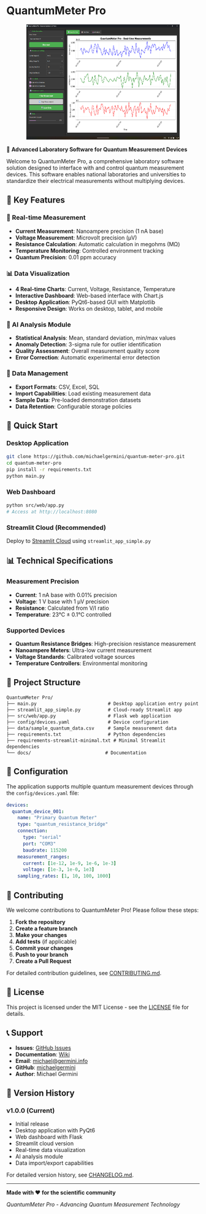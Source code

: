 # QuantumMeter Pro

<div align="center">
  <img src="../QuantumMeter_Pro.png" alt="QuantumMeter Pro Logo" width="400" height="300">
</div>

🔬 **Advanced Laboratory Software for Quantum Measurement Devices**

Welcome to QuantumMeter Pro, a comprehensive laboratory software solution designed to interface with and control quantum measurement devices. This software enables national laboratories and universities to standardize their electrical measurements without multiplying devices.

## 🌟 Key Features

### 🔬 Real-time Measurement
- **Current Measurement**: Nanoampere precision (1 nA base)
- **Voltage Measurement**: Microvolt precision (μV)
- **Resistance Calculation**: Automatic calculation in megohms (MΩ)
- **Temperature Monitoring**: Controlled environment tracking
- **Quantum Precision**: 0.01 ppm accuracy

### 📊 Data Visualization
- **4 Real-time Charts**: Current, Voltage, Resistance, Temperature
- **Interactive Dashboard**: Web-based interface with Chart.js
- **Desktop Application**: PyQt6-based GUI with Matplotlib
- **Responsive Design**: Works on desktop, tablet, and mobile

### 🤖 AI Analysis Module
- **Statistical Analysis**: Mean, standard deviation, min/max values
- **Anomaly Detection**: 3-sigma rule for outlier identification
- **Quality Assessment**: Overall measurement quality score
- **Error Correction**: Automatic experimental error detection

### 📁 Data Management
- **Export Formats**: CSV, Excel, SQL
- **Import Capabilities**: Load existing measurement data
- **Sample Data**: Pre-loaded demonstration datasets
- **Data Retention**: Configurable storage policies

## 🚀 Quick Start

### Desktop Application
```bash
git clone https://github.com/michaelgermini/quantum-meter-pro.git
cd quantum-meter-pro
pip install -r requirements.txt
python main.py
```

### Web Dashboard
```bash
python src/web/app.py
# Access at http://localhost:8080
```

### Streamlit Cloud (Recommended)
Deploy to [Streamlit Cloud](https://share.streamlit.io) using `streamlit_app_simple.py`

## 📊 Technical Specifications

### Measurement Precision
- **Current**: 1 nA base with 0.01% precision
- **Voltage**: 1 V base with 1 μV precision
- **Resistance**: Calculated from V/I ratio
- **Temperature**: 23°C ± 0.1°C controlled

### Supported Devices
- **Quantum Resistance Bridges**: High-precision resistance measurement
- **Nanoampere Meters**: Ultra-low current measurement
- **Voltage Standards**: Calibrated voltage sources
- **Temperature Controllers**: Environmental monitoring

## 📁 Project Structure

```
QuantumMeter Pro/
├── main.py                          # Desktop application entry point
├── streamlit_app_simple.py          # Cloud-ready Streamlit app
├── src/web/app.py                   # Flask web application
├── config/devices.yaml              # Device configuration
├── data/sample_quantum_data.csv     # Sample measurement data
├── requirements.txt                 # Python dependencies
├── requirements-streamlit-minimal.txt # Minimal Streamlit dependencies
└── docs/                           # Documentation
```

## 🔧 Configuration

The application supports multiple quantum measurement devices through the `config/devices.yaml` file:

```yaml
devices:
  quantum_device_001:
    name: "Primary Quantum Meter"
    type: "quantum_resistance_bridge"
    connection:
      type: "serial"
      port: "COM3"
      baudrate: 115200
    measurement_ranges:
      current: [1e-12, 1e-9, 1e-6, 1e-3]
      voltage: [1e-3, 1e-0, 1e3]
    sampling_rates: [1, 10, 100, 1000]
```

## 🤝 Contributing

We welcome contributions to QuantumMeter Pro! Please follow these steps:

1. **Fork the repository**
2. **Create a feature branch**
3. **Make your changes**
4. **Add tests** (if applicable)
5. **Commit your changes**
6. **Push to your branch**
7. **Create a Pull Request**

For detailed contribution guidelines, see [CONTRIBUTING.md](https://github.com/michaelgermini/quantum-meter-pro/blob/main/CONTRIBUTING.md).

## 📄 License

This project is licensed under the MIT License - see the [LICENSE](https://github.com/michaelgermini/quantum-meter-pro/blob/main/LICENSE) file for details.

## 📞 Support

- **Issues**: [GitHub Issues](https://github.com/michaelgermini/quantum-meter-pro/issues)
- **Documentation**: [Wiki](https://github.com/michaelgermini/quantum-meter-pro/wiki)
- **Email**: michael@germini.info
- **GitHub**: [michaelgermini](https://github.com/michaelgermini)
- **Author**: Michael Germini

## 🔄 Version History

### v1.0.0 (Current)
- Initial release
- Desktop application with PyQt6
- Web dashboard with Flask
- Streamlit cloud version
- Real-time data visualization
- AI analysis module
- Data import/export capabilities

For detailed version history, see [CHANGELOG.md](https://github.com/michaelgermini/quantum-meter-pro/blob/main/CHANGELOG.md).

---

**Made with ❤️ for the scientific community**

*QuantumMeter Pro - Advancing Quantum Measurement Technology*
